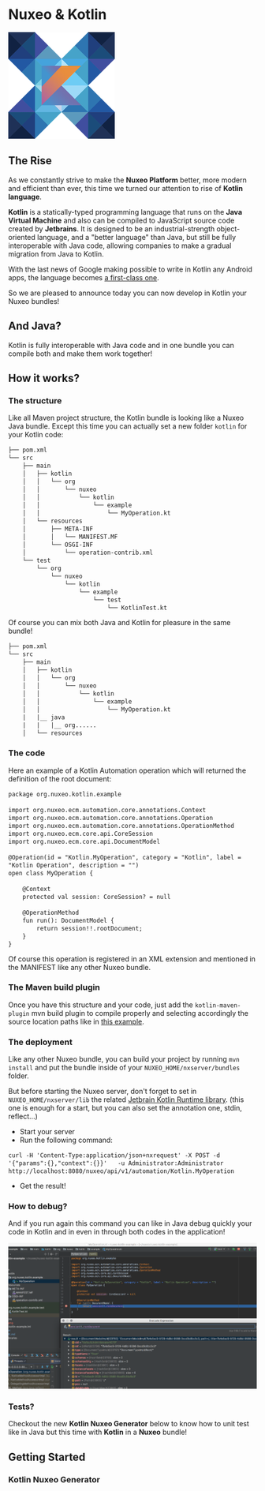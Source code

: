 # Nuxeo & Kotlin

![](nuxeo.png)

## The Rise

As we constantly strive to make the **Nuxeo Platform** better, more modern and efficient than ever, this time we turned our attention to rise of **Kotlin language**.

**Kotlin** is a statically-typed programming language that runs on the **Java Virtual Machine** and also can be compiled to JavaScript source code created by **Jetbrains**. It is designed to be an industrial-strength object-oriented language, and a "better language" than Java, but still be fully interoperable with Java code, allowing companies to make a gradual migration from Java to Kotlin.

With the last news of Google making possible to write in Kotlin any Android apps, the language becomes [a first-class one](https://techcrunch.com/2017/05/17/google-makes-kotlin-a-first-class-language-for-writing-android-apps/).

So we are pleased to announce today you can now develop in Kotlin your Nuxeo bundles!

## And Java?

Kotlin is fully interoperable with Java code and in one bundle you can compile both and make them work together!

## How it works?

### The structure

Like all Maven project structure, the Kotlin bundle is looking like a Nuxeo Java bundle. Except this time you can actually set a new folder `kotlin` for your Kotlin code:

```
├── pom.xml
└── src
    ├── main
    │   ├── kotlin
    │   │   └── org
    │   │       └── nuxeo
    │   │           └── kotlin
    │   │               └── example
    │   │                   └── MyOperation.kt
    │   └── resources
    │       ├── META-INF
    │       │   └── MANIFEST.MF
    │       └── OSGI-INF
    │           └── operation-contrib.xml
    └── test
        └── org
            └── nuxeo
                └── kotlin
                    └── example
                        └── test
                            └── KotlinTest.kt
```

Of course you can mix both Java and Kotlin for pleasure in the same bundle!

```
├── pom.xml
└── src
    ├── main
    │   ├── kotlin
    │   │   └── org
    │   │       └── nuxeo
    │   │           └── kotlin
    │   │               └── example
    │   │                   └── MyOperation.kt
    |   |__ java
    |   |   |__ org......
    │   └── resources

```

### The code

Here an example of a Kotlin Automation operation which will returned the definition of the root document:

```
package org.nuxeo.kotlin.example

import org.nuxeo.ecm.automation.core.annotations.Context
import org.nuxeo.ecm.automation.core.annotations.Operation
import org.nuxeo.ecm.automation.core.annotations.OperationMethod
import org.nuxeo.ecm.core.api.CoreSession
import org.nuxeo.ecm.core.api.DocumentModel

@Operation(id = "Kotlin.MyOperation", category = "Kotlin", label = "Kotlin Operation", description = "")
open class MyOperation {

    @Context
    protected val session: CoreSession? = null

    @OperationMethod
    fun run(): DocumentModel {
        return session!!.rootDocument;
    }
}
```

Of course this operation is registered in an XML extension and mentioned in the MANIFEST like any other Nuxeo bundle.

### The Maven build plugin

Once you have this structure and your code, just add the `kotlin-maven-plugin` mvn build plugin to compile properly and selecting accordingly the source location paths like in [this example](https://github.com/vpasquier/nuxeo-kotlin-example/blob/master/pom.xml#L38-L74).

### The deployment

Like any other Nuxeo bundle, you can build your project by running `mvn install` and put the bundle inside of your `NUXEO_HOME/nxserver/bundles` folder.

But before starting the Nuxeo server, don't forget to set in `NUXEO_HOME/nxserver/lib` the related [Jetbrain Kotlin Runtime library](https://mvnrepository.com/artifact/org.jetbrains.kotlin/kotlin-runtime). (this one is enough for a start, but you can also set the annotation one, stdin, reflect...)

- Start your server
- Run the following command:

```
curl -H 'Content-Type:application/json+nxrequest' -X POST -d '{"params":{},"context":{}}'   -u Administrator:Administrator http://localhost:8080/nuxeo/api/v1/automation/Kotlin.MyOperation
```

- Get the result!

### How to debug?

And if you run again this command you can like in Java debug quickly your code in Kotlin and in even in through both codes in the application!

![](debug.png)

### Tests?

Checkout the new **Kotlin Nuxeo Generator** below to know how to unit test like in Java but this time with **Kotlin** in a **Nuxeo** bundle!

## Getting Started

### Kotlin Nuxeo Generator

